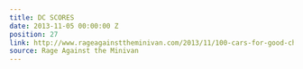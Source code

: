 ```yaml
---
title: DC SCORES
date: 2013-11-05 00:00:00 Z
position: 27
link: http://www.rageagainsttheminivan.com/2013/11/100-cars-for-good-charity-highlight-dc.html
source: Rage Against the Minivan
---
```


